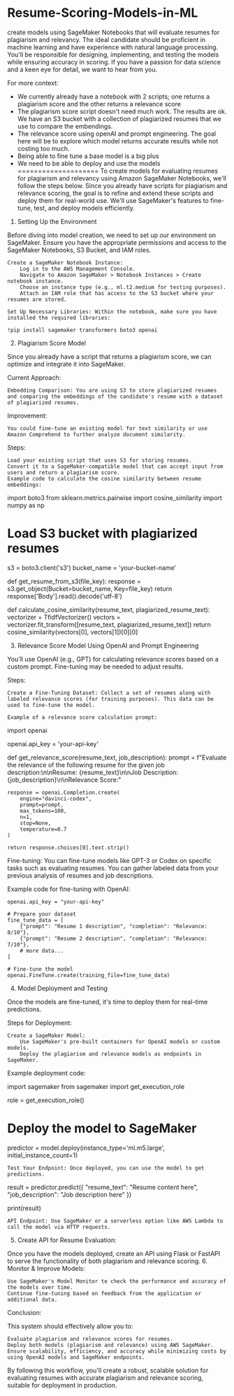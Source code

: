 # Resume-Scoring-Models-in-ML
 create models using SageMaker Notebooks that will evaluate resumes for plagiarism and relevancy. The ideal candidate should be proficient in machine learning and have experience with natural language processing. You'll be responsible for designing, implementing, and testing the models while ensuring accuracy in scoring. If you have a passion for data science and a keen eye for detail, we want to hear from you.

For more context:
- We currently already have a notebook with 2 scripts; one returns a plagiarism score and the other returns a relevance score
- The plagiarism score script doesn't need much work. The results are ok. We have an S3 bucket with a collection of plagiarized resumes that we use to compare the embendings.
- The relevance score using openAI and prompt engineering. The goal here will be to explore which model returns accurate results while not costing too much.
- Being able to fine tune a base model is a big plus
- We need to be able to deploy and use the models
====================
To create models for evaluating resumes for plagiarism and relevancy using Amazon SageMaker Notebooks, we'll follow the steps below. Since you already have scripts for plagiarism and relevance scoring, the goal is to refine and extend these scripts and deploy them for real-world use. We'll use SageMaker's features to fine-tune, test, and deploy models efficiently.
1. Setting Up the Environment

Before diving into model creation, we need to set up our environment on SageMaker. Ensure you have the appropriate permissions and access to the SageMaker Notebooks, S3 Bucket, and IAM roles.

    Create a SageMaker Notebook Instance:
        Log in to the AWS Management Console.
        Navigate to Amazon SageMaker > Notebook Instances > Create notebook instance.
        Choose an instance type (e.g., ml.t2.medium for testing purposes).
        Attach an IAM role that has access to the S3 bucket where your resumes are stored.

    Set Up Necessary Libraries: Within the notebook, make sure you have installed the required libraries:

    !pip install sagemaker transformers boto3 openai

2. Plagiarism Score Model

Since you already have a script that returns a plagiarism score, we can optimize and integrate it into SageMaker.

Current Approach:

    Embedding Comparison: You are using S3 to store plagiarized resumes and comparing the embeddings of the candidate's resume with a dataset of plagiarized resumes.

Improvement:

    You could fine-tune an existing model for text similarity or use Amazon Comprehend to further analyze document similarity.

Steps:

    Load your existing script that uses S3 for storing resumes.
    Convert it to a SageMaker-compatible model that can accept input from users and return a plagiarism score.
    Example code to calculate the cosine similarity between resume embeddings:

import boto3
from sklearn.metrics.pairwise import cosine_similarity
import numpy as np

# Load S3 bucket with plagiarized resumes
s3 = boto3.client('s3')
bucket_name = 'your-bucket-name'

def get_resume_from_s3(file_key):
    response = s3.get_object(Bucket=bucket_name, Key=file_key)
    return response['Body'].read().decode('utf-8')

def calculate_cosine_similarity(resume_text, plagiarized_resume_text):
    vectorizer = TfidfVectorizer()
    vectors = vectorizer.fit_transform([resume_text, plagiarized_resume_text])
    return cosine_similarity(vectors[0], vectors[1])[0][0]

3. Relevance Score Model Using OpenAI and Prompt Engineering

You’ll use OpenAI (e.g., GPT) for calculating relevance scores based on a custom prompt. Fine-tuning may be needed to adjust results.

Steps:

    Create a Fine-Tuning Dataset: Collect a set of resumes along with labeled relevance scores (for training purposes). This data can be used to fine-tune the model.

    Example of a relevance score calculation prompt:

import openai

openai.api_key = 'your-api-key'

def get_relevance_score(resume_text, job_description):
    prompt = f"Evaluate the relevance of the following resume for the given job description:\n\nResume: {resume_text}\n\nJob Description: {job_description}\n\nRelevance Score:"
    
    response = openai.Completion.create(
        engine="davinci-codex", 
        prompt=prompt, 
        max_tokens=100,
        n=1,
        stop=None,
        temperature=0.7
    )
    
    return response.choices[0].text.strip()

Fine-tuning: You can fine-tune models like GPT-3 or Codex on specific tasks such as evaluating resumes. You can gather labeled data from your previous analysis of resumes and job descriptions.

Example code for fine-tuning with OpenAI:

    openai.api_key = "your-api-key"

    # Prepare your dataset
    fine_tune_data = [
        {"prompt": "Resume 1 description", "completion": "Relevance: 8/10"},
        {"prompt": "Resume 2 description", "completion": "Relevance: 7/10"},
        # more data...
    ]

    # Fine-tune the model
    openai.FineTune.create(training_file=fine_tune_data)

4. Model Deployment and Testing

Once the models are fine-tuned, it's time to deploy them for real-time predictions.

Steps for Deployment:

    Create a SageMaker Model:
        Use SageMaker's pre-built containers for OpenAI models or custom models.
        Deploy the plagiarism and relevance models as endpoints in SageMaker.

Example deployment code:

import sagemaker
from sagemaker import get_execution_role

role = get_execution_role()

# Deploy the model to SageMaker
predictor = model.deploy(instance_type='ml.m5.large', initial_instance_count=1)

    Test Your Endpoint: Once deployed, you can use the model to get predictions.

result = predictor.predict({
    "resume_text": "Resume content here",
    "job_description": "Job description here"
})

print(result)

    API Endpoint: Use SageMaker or a serverless option like AWS Lambda to call the model via HTTP requests.

5. Create API for Resume Evaluation:

Once you have the models deployed, create an API using Flask or FastAPI to serve the functionality of both plagiarism and relevance scoring.
6. Monitor & Improve Models:

    Use SageMaker's Model Monitor to check the performance and accuracy of the models over time.
    Continue fine-tuning based on feedback from the application or additional data.

Conclusion:

This system should effectively allow you to:

    Evaluate plagiarism and relevance scores for resumes.
    Deploy both models (plagiarism and relevance) using AWS SageMaker.
    Ensure scalability, efficiency, and accuracy while minimizing costs by using OpenAI models and SageMaker endpoints.

By following this workflow, you'll create a robust, scalable solution for evaluating resumes with accurate plagiarism and relevance scoring, suitable for deployment in production.
